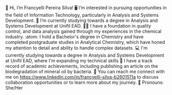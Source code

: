 👋 Hi, I’m Francyelli Pereira Silva!
🖥️ I’m interested in pursuing opportunities in the field of Information Technology, particularly in Analysis and Systems Development.
🌱 I’m currently studying towards a degree in Analysis and Systems Development at Unifil EAD.
👩‍🔬 I have a foundation in quality control, and data analysis gained through my experiences in the chemical industry.
:atom: I hold a Bachelor's degree in Chemistry and have completed postgraduate studies in Analytical Chemistry, which have honed my attention to detail and ability to handle complex datasets.
💻 I'm currently studying towards a degree in Analysis and Systems Development at Unifil EAD, where I'm expanding my technical skills
📝 I have a track record of academic achievements, including publishing an article on the biodegradation of mineral oil by bacteria.
💬 You can reach me connect with me on https://www.linkedin.com/in/francyelli-silva-b2601511a to discuss collaboration opportunities or to learn more about my journey.
🌹 Pronouns: She/Her
